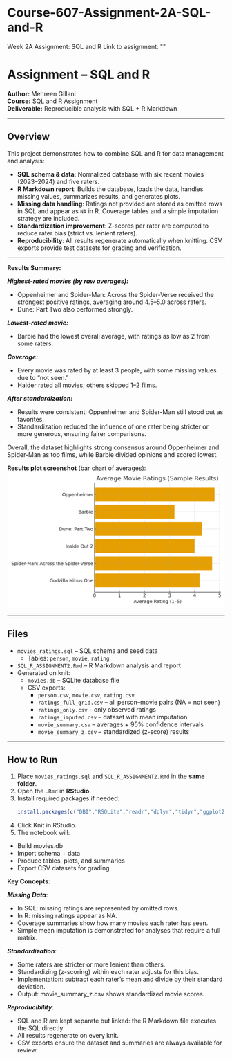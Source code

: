 # Course-607-Assignment-2A-SQL-and-R
Week 2A Assignment: SQL and R
Link to assignment: ""

# Assignment – SQL and R

**Author:** Mehreen Gillani  
**Course:** SQL and R Assignment  
**Deliverable:** Reproducible analysis with SQL + R Markdown

---

## Overview

This project demonstrates how to combine SQL and R for data management and analysis:

- **SQL schema & data**: Normalized database with six recent movies (2023–2024) and five raters.
- **R Markdown report**: Builds the database, loads the data, handles missing values, summarizes results, and generates plots.
- **Missing data handling**: Ratings not provided are stored as omitted rows in SQL and appear as `NA` in R. Coverage tables and a simple imputation strategy are included.
- **Standardization improvement**: Z-scores per rater are computed to reduce rater bias (strict vs. lenient raters).
- **Reproducibility**: All results regenerate automatically when knitting. CSV exports provide test datasets for grading and verification.

---

**Results Summary:**

***Highest-rated movies (by raw averages):***
- Oppenheimer and Spider-Man: Across the Spider-Verse received the strongest positive ratings, averaging around 4.5–5.0 across raters.
- Dune: Part Two also performed strongly.

***Lowest-rated movie:***
- Barbie had the lowest overall average, with ratings as low as 2 from some raters.

***Coverage:***
- Every movie was rated by at least 3 people, with some missing values due to “not seen.”
- Haider rated all movies; others skipped 1–2 films.

***After standardization:***
- Results were consistent: Oppenheimer and Spider-Man still stood out as favorites.
- Standardization reduced the influence of one rater being stricter or more generous, ensuring fairer comparisons.

Overall, the dataset highlights strong consensus around Oppenheimer and Spider-Man as top films, while Barbie divided opinions and scored lowest.

**Results plot screenshot** (bar chart of averages):
![Movie Ratings Summary](movie_ratings_summary.png)

---

## Files

- `movies_ratings.sql` – SQL schema and seed data  
  - Tables: `person`, `movie`, `rating`
- `SQL_R_ASSIGNMENT2.Rmd` – R Markdown analysis and report  
- Generated on knit:  
  - `movies.db` – SQLite database file  
  - CSV exports:
    - `person.csv`, `movie.csv`, `rating.csv`
    - `ratings_full_grid.csv` – all person–movie pairs (NA = not seen)  
    - `ratings_only.csv` – only observed ratings  
    - `ratings_imputed.csv` – dataset with mean imputation  
    - `movie_summary.csv` – averages + 95% confidence intervals  
    - `movie_summary_z.csv` – standardized (z-score) results  

---

## How to Run

1. Place `movies_ratings.sql` and `SQL_R_ASSIGNMENT2.Rmd` in the **same folder**.
2. Open the `.Rmd` in **RStudio**.
3. Install required packages if needed:
   ```r
   install.packages(c("DBI","RSQLite","readr","dplyr","tidyr","ggplot2","knitr"))
4. Click Knit in RStudio.
5. The notebook will:
- Build movies.db
- Import schema + data
- Produce tables, plots, and summaries
- Export CSV datasets for grading

**Key Concepts**:

***Missing Data***:
- In SQL: missing ratings are represented by omitted rows.
- In R: missing ratings appear as NA.
- Coverage summaries show how many movies each rater has seen.
- Simple mean imputation is demonstrated for analyses that require a full matrix.

***Standardization***:
- Some raters are stricter or more lenient than others.
- Standardizing (z-scoring) within each rater adjusts for this bias.
- Implementation: subtract each rater’s mean and divide by their standard deviation.
- Output: movie_summary_z.csv shows standardized movie scores.

***Reproducibility***:
- SQL and R are kept separate but linked: the R Markdown file executes the SQL directly.
- All results regenerate on every knit.
- CSV exports ensure the dataset and summaries are always available for review.

